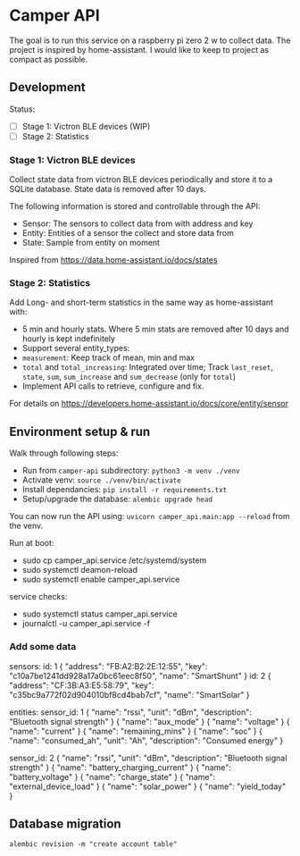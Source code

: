 # Camper API

The goal is to run this service on a raspberry pi zero 2 w to collect data. The project is inspired by home-assistant. I would like to keep to project as compact as possible.

## Development

Status:
- [ ] Stage 1: Victron BLE devices (WIP)
- [ ] Stage 2: Statistics

### Stage 1: Victron BLE devices

Collect state data from victron BLE devices periodically and store it to a SQLite database. State data is removed after 10 days.

The following information is stored and controllable through the API:
* Sensor: The sensors to collect data from with address and key
* Entity: Entities of a sensor the collect and store data from
* State: Sample from entity on moment

Inspired from https://data.home-assistant.io/docs/states

### Stage 2: Statistics

Add Long- and short-term statistics in the same way as home-assistant with:
- 5 min and hourly stats. Where 5 min stats are removed after 10 days and hourly is kept indefinitely 
- Support several entity_types:
 - `measurement`: Keep track of mean, min and max
 - `total` and `total_increasing`: Integrated over time; Track `last_reset`, `state`, `sum`, `sum_increase` and `sum_decrease` (only for `total`)
- Implement API calls to retrieve, configure and fix.

For details on https://developers.home-assistant.io/docs/core/entity/sensor

## Environment setup & run

Walk through following steps:
* Run from `camper-api` subdirectory: `python3 -m venv ./venv`
* Activate venv: `source ./venv/bin/activate`
* Install dependancies: `pip install -r requirements.txt`
* Setup/upgrade the database: `alembic upgrade head`

You can now run the API using: `uvicorn camper_api.main:app --reload` from the venv.

Run at boot:
* sudo cp camper_api.service /etc/systemd/system
* sudo systemctl deamon-reload
* sudo systemctl enable camper_api.service

service checks:
* sudo systemctl status camper_api.service
* journalctl -u camper_api.service -f

### Add some data

sensors:
id: 1
{
    "address": "FB:A2:B2:2E:12:55",
    "key": "c10a7be1241dd928a17a0bc61eec8f50",
    "name": "SmartShunt"
}
id: 2
{
    "address": "CF:3B:A3:E5:58:79",
    "key": "c35bc9a772f02d904010bf8cd4bab7cf",
    "name": "SmartSolar"
}

entities:
sensor_id: 1
{
    "name": "rssi",
    "unit": "dBm",
    "description": "Bluetooth signal strength"
}
{
    "name": "aux_mode"
}
{
    "name": "voltage"
}
{
    "name": "current"
}
{
    "name": "remaining_mins"
}
{
    "name": "soc"
}
{
    "name": "consumed_ah",
    "unit": "Ah",
    "description": "Consumed energy"
}

sensor_id: 2
{
    "name": "rssi",
    "unit": "dBm",
    "description": "Bluetooth signal strength"
}
{
    "name": "battery_charging_current"
}
{
    "name": "battery_voltage"
}
{
    "name": "charge_state"
}
{
    "name": "external_device_load"
}
{
    "name": "solar_power"
}
{
    "name": "yield_today"
}

## Database migration

`alembic revision -m "create account table"`